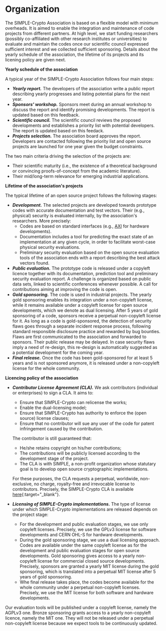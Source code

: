 # Organization 

The SIMPLE-Crypto Association is based on a flexible model with minimum 
overheads. It is aimed to enable the integration and maintenance of code projects from 
different partners. At high level, we
start funding researchers (possibly co-affiliated with 
other research institutes or universities) to evaluate and maintain the
codes once our scientific council expressed sufficient interest and we
collected sufficient sponsoring. Details about the yearly schedule of the association,
the lifetime of its projects and its licening policy are given next.

**Yearly schedule of the association**

A typical year of the SIMPLE-Crypto Association follows four main steps:
* <strong><em>Yearly report.</em></strong> The developers of the association write a public 
report describing yearly progresses and listing potential plans for the next year.   
* <strong><em>Sponsors' workshop.</em></strong> Sponsors meet during an annual workshop to discuss 
the report and identify promising developments. The report is updated based on this feedback.
* <strong><em>Scientific council.</em></strong> The scientific council reviews the proposed developments
and establishes a priority list with potential developers. The report is updated based on this feedack.
* <strong><em>Projects selection.</em></strong> The association board approves the report. 
Developers are contacted following the priority list and open source projects are 
launched for one year given the budget constraints.

The two main criteria driving the selection of the projects are:
* Their scientific maturity (i.e., the existence of a theoretical 
background or convincing proofs-of-concept from the academic literature).
* Their mid/long-term relevance for emerging industrial applications.

**Lifetime of the association's projects**

The typical lifetime of an open source project follows the following stages:
* <strong><em>Development.</em></strong> The selected projects are 
developed towards prototype codes with accurate documentation and test vectors. Their
(e.g., physical) security is evaluated internally, by the association's
researchers. More precisely:
	* Codes are based on standard interfaces (e.g., [AXI](https://en.wikipedia.org/wiki/Advanced_eXtensible_Interface)
for hardware developments). 
	* Documentation includes a tool for predicting the exact state of an implementation at any given cycle, 
in order to facilitate worst-case physical security evaluations.
	* Preliminary security evaluation based on the open source evaluation tools
of the association ends with a report describing the best attack vectors found.
* <strong><em>Public evaluation.</em></strong> The prototype code is released 
under a copyleft licence together with its documentation, prediction tool and
preliminary security evaluation report. A challenge is organized 
based on public data sets, linked to scientific conferences whenever possible.
A call for contributions aiming at improving the code is open.
* <strong><em>Gold sponsoring.</em></strong> The code is used in industrial projects.
The yearly gold sponsoring enables its integration under
a non-copyleft license, while it remains available under a copyleft license
for open source developments, which we denote as dual licensing.
After 5 years of gold sponsoring of a code, sponsors receive a perpetual non-copyleft 
license for it. As long as a code is gold-sponsored, the detection of security flaws 
goes through a separate incident response process, following standard responsible
disclosure practice and rewarded by bug bounties.
Flaws are first communicated to the association and forwarded
to sponsors. Their public release may be delayed. In case security flaws imply
a need of re-design, this re-design is automatically suggested as a potential development
for the coming year. 
* <strong><em>Final release.</em></strong> Once the code has been gold-sponsored 
for at least 5 years and is not sponsored anymore, it is released 
under a non-copyleft license for the whole community.

**Licencing policy of the association** 

* <strong><em>Contributor License Agreement (CLA).</em></strong>
We ask contributors (individual or enterprises) to sign a CLA. It aims to:
	* Ensure that SIMPLE-Crypto can relicense the works;
	* Enable the dual-licensing model;
	* Ensure that SIMPLE-Crypto has authority to enforce the (open source) license clauses;
	* Ensure that no contributor will sue any user of the code for patent infringement caused by the contribution.
	
	The contributor is still guaranteed that:
	* He/she retains copyright on his/her contributions;
	* The contributions will be publicly licensed according to the development stage of the project.
	* The CLA is with SIMPLE, a non-profit organization whose statutary goal is to develop open source cryptographic implementations.
	
	For these purposes, the CLA requests a perpetual, worldwide, non-exclusive, no charge, royalty-free and 
	irrevocable license to contributors. Precisely, the SIMPLE-Crypto CLA is available [here](???){:target="_blank"}.

* <strong><em>Licensing of SIMPLE-Crypto implementations.</em></strong> 
The type of license under which SIMPLE-Crypto implementations are released depends on
the project stage:
	* For the development and public evaluation stages, we use only copyleft licenses. Precisely,
	we use the GPLv3 license for software developments and CERN OHL-S for hardware developments.
	* During the gold sponsoring stage, we use a dual licensing approach. Codes are available under the 
	same copyleft license as for the development and public evaluation stages for open source developments. 
	Gold sponsoring gives access to a yearly non-copyleft license for commercial closed source developments.
	Precisely, sponsors are granted a yearly MIT license during the gold sponsoring, which is translated into
	a perpetual MIT license after 5 years of gold sponsoring. 
	* Whe final release takes place, the codes become available for the whole community
	under a perpetual non-copyleft licenses. Precisely, we use the MIT license for both software and
	hardware developments. 

Our evaluation tools will be published under a copyleft license, namely the AGPLv3 one.
Bronze sponsoring grants access to a yearly non-copyleft licence, namely the MIT one.
They will not be released under a perpetual non-copyleft license because we expect
tools to be continuously updated.